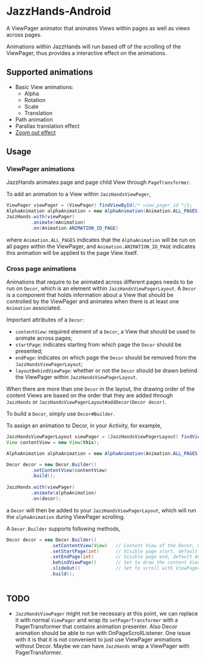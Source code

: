 # JazzHands-Android
A ViewPager animator that animates Views within pages as well as views across pages.

Animations within JazzHands will run based off of the scrolling of the ViewPager, thus provides a interactive effect on the animations. 

## Supported animations
* Basic View animations:
    * Alpha
    * Rotation
    * Scale
    * Translation
* Path animation
* Parallax translation effect
* [Zoom out effect](http://developer.android.com/training/animation/screen-slide.html)

## Usage
### ViewPager animations
JazzHands animates page and page child View through `PageTransformer`.

To add an animation to a View within `JazzHandsViewPager`, 

```java
ViewPager viewPager = (ViewPager) findViewById(/* view_pager_id */);
AlphaAnimation alphaAnimation = new AlphaAnimation(Animation.ALL_PAGES, 0f, 1f);
JazzHands.with(viewPager)
		 .animate(mAnimation)
		 .on(Animation.ANIMATION_ID_PAGE)
```

where `Animation.ALL_PAGES` indicates that the `AlphaAnimation` will be run on all pages within the ViewPager, and `Animation.ANIMATION_ID_PAGE` indicates this animation will be applied to the page View itself.

### Cross page animations 
Animations that require to be animated across different pages needs to be run on `Decor`, which is an element within `JazzHandsViewPagerLayout`. A `Decor` is a component that holds information about a View that should be controlled by the ViewPager and animates when there is at least one `Animation` associated. 

Important attributes of a `Decor`:

* `contentView`: required element of a `Decor`, a View that should be used to animate across pages; 
* `startPage`: indicates starting from which page the `Decor` should be presented; 
* `endPage`: indicates on which page the `Decor` should be removed from the `JazzHandsViewPagerLayout`;
* `layoutBehindViewPage`: whether or not the `Decor` should be drawn behind the ViewPager within `JazzHandsViewPagerLayout`.

When there are more than one `Decor` in the layout, the drawing order of the content Views are based on the order that they are added through `JazzHands` or `JazzHandsViewPagerLayout#addDecor(Decor decor)`. 

To build a `Decor`, simply use `Decor#Builder`.

To assign an animation to Decor, in your Activity, for example, 

```java
JazzHandsViewPagerLayout viewPager = (JazzHandsViewPagerLayout) findViewById(/* view_pager_id */);
View contentView = new View(this);

AlphaAnimation alphaAnimation = new AlphaAnimation(Animation.ALL_PAGES, 0f, 1f);

Decor decor = new Decor.Builder()
		 .setContentView(contentView)
		 .build();
		 
JazzHands.with(viewPager)
		 .animate(alphaAnimation)
		 .on(decor);
```

a `Decor` will then be added to your `JazzHandsViewPagerLayout`, which will run the `alphaAnimation` during ViewPager scrolling.

A `Decor.Builder` supports following methods,

```java
Decor decor = new Decor.Builder()
                .setContentView(View)   // Content View of the Decor, must not be null
                .setStartPage(int)      // Visible page start, default Animation.ALL_PAGES
                .setEndPage(int)        // Visible page end, default Animation.ALL_PAGES
                .behindViewPage()       // Set to draw the content View behind the ViewPager
                .slideOut()             // Set to scroll with ViewPager after last visible page
                .build();
			
```


## TODO
* `JazzHandsViewPager` might not be necessary at this point, we can replace it with normal `ViewPager` and wrap its `setPagerTransformer` with a PagerTransformer that contains animation presenter. Also Decor animation should be able to run with OnPageScrollListener. One issue with it is that it is not convenient to just use ViewPager animations without Decor. Maybe we can have `JazzHands` wrap a ViewPager with PagerTransformer.